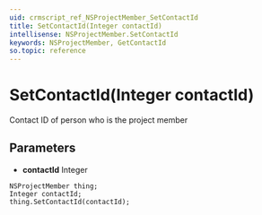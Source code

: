 ```yaml
---
uid: crmscript_ref_NSProjectMember_SetContactId
title: SetContactId(Integer contactId)
intellisense: NSProjectMember.SetContactId
keywords: NSProjectMember, GetContactId
so.topic: reference
---
```


# SetContactId(Integer contactId)

Contact ID of person who is the project member

## Parameters

* **contactId** Integer

```crmscript
NSProjectMember thing;
Integer contactId;
thing.SetContactId(contactId);
```

